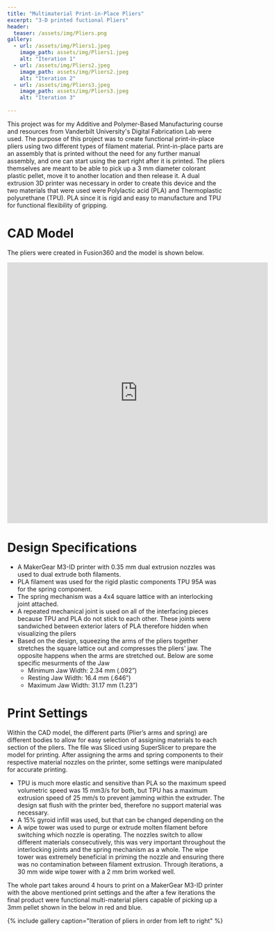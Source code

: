 ```yaml
---
title: "Multimaterial Print-in-Place Pliers"
excerpt: "3-D printed fuctional Pliers"
header:
  teaser: /assets/img/Pliers.png
gallery:
  - url: /assets/img/Pliers1.jpeg
    image_path: assets/img/Pliers1.jpeg
    alt: "Iteration 1"
  - url: /assets/img/Pliers2.jpeg
    image_path: assets/img/Pliers2.jpeg
    alt: "Iteration 2"
  - url: /assets/img/Pliers3.jpeg
    image_path: assets/img/Pliers3.jpeg
    alt: "Iteration 3"
  
---
```


This project was for my Additive and Polymer-Based Manufacturing course and resources from Vanderbilt University's Digital Fabrication Lab were used. The purpose of this project was to create functional print-in-place pliers using two different types of filament material. Print-in-place parts are an assembly that is printed without the need for any further manual assembly, and one can start using the part right after it is printed. The pliers themselves are meant to be able to pick up a 3 mm diameter colorant plastic pellet, move it to another location and then release it. A dual extrusion 3D printer was necessary in order to create this device and the two materials that were used were Polylactic acid (PLA) and Thermoplastic polyurethane (TPU). PLA since it is rigid and easy to manufacture and TPU for functional flexibility of gripping.


# CAD Model

The pliers were created in Fusion360 and the model is shown below.

<iframe src="https://a360.co/3IVqUpF" width="600" height="600" allowfullscreen="true" webkitallowfullscreen="true" mozallowfullscreen="true"  frameborder="0"></iframe>
 

# Design Specifications

* A MakerGear M3-ID printer with 0.35 mm dual extrusion nozzles was used to dual extrude both filaments.
* PLA filament was used for the rigid plastic components TPU 95A was for the spring component.
* The spring mechanism was a 4x4 square lattice with an interlocking joint attached.
* A repeated mechanical joint is used on all of the interfacing pieces because TPU and PLA do not stick to each other. These joints were sandwiched between exterior laters of PLA therefore hidden when visualizing the pilers
* Based on the design, squeezing the arms of the pliers together stretches the square lattice out and compresses the pliers' jaw. The opposite happens when the arms are stretched out. Below are some specific mesurments of the Jaw
  * Minimum Jaw Width: 2.34 mm (.092”)
  * Resting Jaw Width: 16.4 mm (.646”)
  * Maximum Jaw Width: 31.17 mm (1.23”)


# Print Settings

Within the CAD model, the different parts (Plier’s arms and spring) are different bodies to allow for easy selection of assigning materials to each section of the pliers. The file was Sliced using SuperSlicer to prepare the model for printing. After assigning the arms and spring components to their respective material nozzles on the printer, some settings were manipulated for accurate printing.

* TPU is much more elastic and sensitive than PLA so the maximum speed volumetric speed was 15 mm3/s for both, but TPU has a maximum extrusion speed of 25 mm/s to prevent jamming within the extruder. 
The design sat flush with the printer bed, therefore no support material was necessary.
* A 15% gyroid infill was used, but that can be changed depending on the 
* A wipe tower was used to purge or extrude molten filament before switching which nozzle is operating. The nozzles switch to allow different materials consecutively, this was very important throughout the interlocking joints and the spring mechanism as a whole. The wipe tower was extremely beneficial in priming the nozzle and ensuring there was no contamination between filament extrusion. Through iterations, a 30 mm wide wipe tower with a 2 mm brim worked well.  

The whole part takes around 4 hours to print on a MakerGear M3-ID printer with the above mentioned print settings and the after a few iterations the final product were functional multi-material pliers capable of picking up a 3mm pellet shown in the below in red and blue. 


{% include gallery caption="Iteration of pliers in order from left to right" %}
